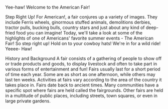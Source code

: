 Yee-haw!
Welcome to the American Fair!

Step Right Up!
For American!, a fair conjures up a variety of images. They include Ferris wheels, ginormous stuffed animals, demolitions derbies, tractor pulls, bucking bulls, country stars and just about any kind of deep-fried food you can imagine!
Today, we'll take a look at some of the highlights of one of Americans' favorite summer events - The American Fair!
So step right up! Hold on to your cowboy hats! We're in for a wild ride! Yeeee- Haw!

History and Background
A fair consists of a gathering of people to show off or trade products and goods, to display livestock and often to take part in various forms of entertainment and fun! Fairs usually last for a short period of time each year. Some are as short as one afternoon, while others may last ten weeks. Activities at fairs vary according to the area of the country it takes place in. Fairs date back to ancient times. Many communities have a specific spot where fairs are held called the fairgrounds. Other fairs are held in a multitude of public places, including streets, town squares, or even in large private gardens.


